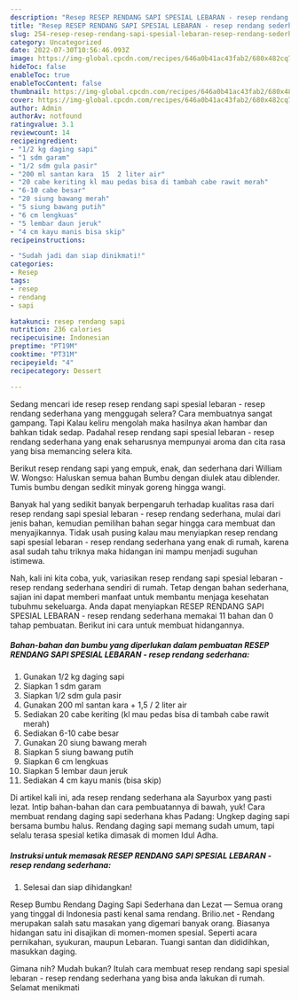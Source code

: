 ```yaml
---
description: "Resep RESEP RENDANG SAPI SPESIAL LEBARAN - resep rendang sederhana yang Enak Banget "
title: "Resep RESEP RENDANG SAPI SPESIAL LEBARAN - resep rendang sederhana yang Enak Banget "
slug: 254-resep-resep-rendang-sapi-spesial-lebaran-resep-rendang-sederhana-yang-enak-banget
category: Uncategorized
date: 2022-07-30T10:56:46.093Z
image: https://img-global.cpcdn.com/recipes/646a0b41ac43fab2/680x482cq70/resep-rendang-sapi-spesial-lebaran-resep-rendang-sederhana-foto-resep-utama.jpg
hideToc: false
enableToc: true
enableTocContent: false
thumbnail: https://img-global.cpcdn.com/recipes/646a0b41ac43fab2/680x482cq70/resep-rendang-sapi-spesial-lebaran-resep-rendang-sederhana-foto-resep-utama.jpg
cover: https://img-global.cpcdn.com/recipes/646a0b41ac43fab2/680x482cq70/resep-rendang-sapi-spesial-lebaran-resep-rendang-sederhana-foto-resep-utama.jpg
author: Admin
authorAv: notfound
ratingvalue: 3.1
reviewcount: 14
recipeingredient:
- "1/2 kg daging sapi"
- "1 sdm garam"
- "1/2 sdm gula pasir"
- "200 ml santan kara  15  2 liter air"
- "20 cabe keriting kl mau pedas bisa di tambah cabe rawit merah"
- "6-10 cabe besar"
- "20 siung bawang merah"
- "5 siung bawang putih"
- "6 cm lengkuas"
- "5 lembar daun jeruk"
- "4 cm kayu manis bisa skip"
recipeinstructions:

- "Sudah jadi dan siap dinikmati!"
categories:
- Resep
tags:
- resep
- rendang
- sapi

katakunci: resep rendang sapi 
nutrition: 236 calories
recipecuisine: Indonesian
preptime: "PT19M"
cooktime: "PT31M"
recipeyield: "4"
recipecategory: Dessert

---
```



Sedang mencari ide resep resep rendang sapi spesial lebaran - resep rendang sederhana yang menggugah selera? Cara membuatnya sangat gampang. Tapi Kalau keliru mengolah maka hasilnya akan hambar dan bahkan tidak sedap. Padahal resep rendang sapi spesial lebaran - resep rendang sederhana yang enak seharusnya mempunyai aroma dan cita rasa yang bisa memancing selera kita.


Berikut resep rendang sapi yang empuk, enak, dan sederhana dari William W. Wongso: Haluskan semua bahan Bumbu dengan diulek atau diblender. Tumis bumbu dengan sedikit minyak goreng hingga wangi.

Banyak hal yang sedikit banyak berpengaruh terhadap kualitas rasa dari resep rendang sapi spesial lebaran - resep rendang sederhana, mulai dari jenis bahan, kemudian pemilihan bahan segar hingga cara membuat dan menyajikannya. Tidak usah pusing kalau mau menyiapkan resep rendang sapi spesial lebaran - resep rendang sederhana yang enak di rumah, karena asal sudah tahu triknya maka hidangan ini mampu menjadi suguhan istimewa.


Nah, kali ini kita coba, yuk, variasikan resep rendang sapi spesial lebaran - resep rendang sederhana sendiri di rumah. Tetap dengan bahan sederhana, sajian ini dapat memberi manfaat untuk membantu menjaga kesehatan tubuhmu sekeluarga. Anda dapat menyiapkan RESEP RENDANG SAPI SPESIAL LEBARAN - resep rendang sederhana memakai 11 bahan dan 0 tahap pembuatan. Berikut ini cara untuk membuat hidangannya.

<!--inarticleads1-->

##### Bahan-bahan dan bumbu yang diperlukan dalam pembuatan RESEP RENDANG SAPI SPESIAL LEBARAN - resep rendang sederhana:

1. Gunakan 1/2 kg daging sapi
1. Siapkan 1 sdm garam
1. Siapkan 1/2 sdm gula pasir
1. Gunakan 200 ml santan kara + 1,5 / 2 liter air
1. Sediakan 20 cabe keriting (kl mau pedas bisa di tambah cabe rawit merah)
1. Sediakan 6-10 cabe besar
1. Gunakan 20 siung bawang merah
1. Siapkan 5 siung bawang putih
1. Siapkan 6 cm lengkuas
1. Siapkan 5 lembar daun jeruk
1. Sediakan 4 cm kayu manis (bisa skip)


Di artikel kali ini, ada resep rendang sederhana ala Sayurbox yang pasti lezat. Intip bahan-bahan dan cara pembuatannya di bawah, yuk! Cara membuat rendang daging sapi sederhana khas Padang: Ungkep daging sapi bersama bumbu halus. Rendang daging sapi memang sudah umum, tapi selalu terasa spesial ketika dimasak di momen Idul Adha. 

<!--inarticleads2-->

##### Instruksi untuk memasak RESEP RENDANG SAPI SPESIAL LEBARAN - resep rendang sederhana:


1. Selesai dan siap dihidangkan!

Resep Bumbu Rendang Daging Sapi Sederhana dan Lezat — Semua orang yang tinggal di Indonesia pasti kenal sama rendang. Brilio.net - Rendang merupakan salah satu masakan yang digemari banyak orang. Biasanya hidangan satu ini disajikan di momen-momen spesial. Seperti acara pernikahan, syukuran, maupun Lebaran. Tuangi santan dan dididihkan, masukkan daging. 

Gimana nih? Mudah bukan? Itulah cara membuat resep rendang sapi spesial lebaran - resep rendang sederhana yang bisa anda lakukan di rumah. Selamat menikmati
